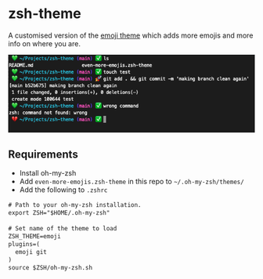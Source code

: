 # zsh-theme

A customised version of the [emoji theme](https://github.com/meiokubo-zz/emoji.zsh-theme/tree/main) which adds more emojis and more info on where you are.

![image showing example of how termminal looks](example.png)

## Requirements
* Install oh-my-zsh
* Add `even-more-emojis.zsh-theme` in this repo to `~/.oh-my-zsh/themes/`
* Add the following to `.zshrc`

```
# Path to your oh-my-zsh installation.
export ZSH="$HOME/.oh-my-zsh"

# Set name of the theme to load
ZSH_THEME=emoji
plugins=(
  emoji git
)
source $ZSH/oh-my-zsh.sh
 
```
